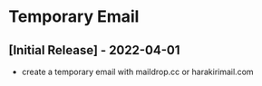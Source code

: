 # Temporary Email

## [Initial Release] - 2022-04-01

- create a temporary email with maildrop.cc or harakirimail.com
